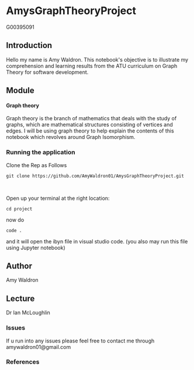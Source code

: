 # AmysGraphTheoryProject
G00395091

<h2>Introduction</h2>
<p>Hello my name is Amy Waldron. 
This notebook's objective is to illustrate my comprehension and learning results from the ATU curriculum on Graph Theory for software development.</p>

<h2>Module</h2>
<h4>Graph theory</h4>
<p1>Graph theory is the branch of mathematics that deals with the study of graphs, which are mathematical structures consisting of vertices and edges. 
 I will be using graph theory to help explain the contents of this notebook which revolves around Graph Isomorphism.
</p1>

<h3> Running the application </h3>
<p>Clone the Rep as Follows<br>

```
git clone https://github.com/AmyWaldron01/AmysGraphTheoryProject.git
```

<br>

Open up your terminal at the right location:

```
cd project
```

now do

```
code .
```
and it will open the ibyn file in visual studio code. (you also may run this file using Jupyter notebook)

</p>

<h2>Author</h2>
<p>Amy Waldron</p>

<h2>Lecture</h2>
<p> Dr Ian McLoughlin</p>


<h3>Issues</h3>
<p>If u run into any issues please feel free to contact me through amywaldron01@gmail.com </p>

<h3>References</h3>
<p></p>

